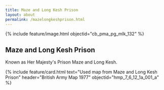 ```yaml
---
title: Maze and Long Kesh Prison
layout: about
permalink: /mazelongkeshprison.html
---
```

{% include feature/image.html objectid="cb_pma_pg_mlk_132" %}

## Maze and Long Kesh Prison

Known as Her Majesty's Prison Maze and Long Kesh.

{% include feature/card.html text="Used map from Maze and Long Kesh Prison" header="British Army Map 1977" objectid="hmp_7_6_12_1a_001_a" %}